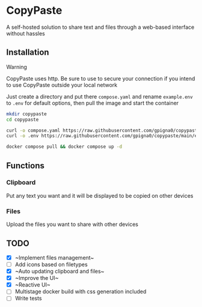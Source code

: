 # CopyPaste

A self-hosted solution to share text and files through a web-based interface without hassles

## Installation

> [!WARNING]  
> CopyPaste uses http. Be sure to use to secure your connection if
> you intend to use CopyPaste outside your local network

Just create a directory and put there `compose.yaml` and rename `example.env` to
`.env` for default options, then pull the image and start the container

```bash
mkdir copypaste
cd copypaste

curl -o compose.yaml https://raw.githubusercontent.com/gpigna0/copypaste/main/compose.yaml
curl -o .env https://raw.githubusercontent.com/gpigna0/copypaste/main/example.env

docker compose pull && docker compose up -d

```

## Functions

### Clipboard

Put any text you want and it will be displayed to be copied on other devices

### Files

Upload the files you want to share with other devices

## TODO

- [x] ~Implement files management~
- [ ] Add icons based on filetypes
- [x] ~Auto updating clipboard and files~
- [x] ~Improve the UI~
- [x] ~Reactive UI~
- [ ] Multistage docker build with css generation included
- [ ] Write tests
